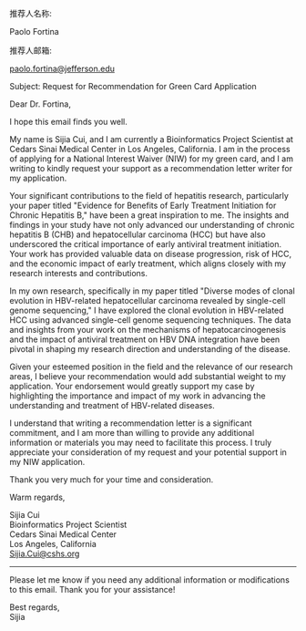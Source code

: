 推荐人名称:

Paolo Fortina

推荐人邮箱:

paolo.fortina@jefferson.edu


Subject: Request for Recommendation for Green Card Application

Dear Dr. Fortina,

I hope this email finds you well.

My name is Sijia Cui, and I am currently a Bioinformatics Project Scientist at Cedars Sinai Medical Center in Los Angeles, California. I am in the process of applying for a National Interest Waiver (NIW) for my green card, and I am writing to kindly request your support as a recommendation letter writer for my application.

Your significant contributions to the field of hepatitis research, particularly your paper titled "Evidence for Benefits of Early Treatment Initiation for Chronic Hepatitis B," have been a great inspiration to me. The insights and findings in your study have not only advanced our understanding of chronic hepatitis B (CHB) and hepatocellular carcinoma (HCC) but have also underscored the critical importance of early antiviral treatment initiation. Your work has provided valuable data on disease progression, risk of HCC, and the economic impact of early treatment, which aligns closely with my research interests and contributions.

In my own research, specifically in my paper titled "Diverse modes of clonal evolution in HBV-related hepatocellular carcinoma revealed by single-cell genome sequencing," I have explored the clonal evolution in HBV-related HCC using advanced single-cell genome sequencing techniques. The data and insights from your work on the mechanisms of hepatocarcinogenesis and the impact of antiviral treatment on HBV DNA integration have been pivotal in shaping my research direction and understanding of the disease.

Given your esteemed position in the field and the relevance of our research areas, I believe your recommendation would add substantial weight to my application. Your endorsement would greatly support my case by highlighting the importance and impact of my work in advancing the understanding and treatment of HBV-related diseases.

I understand that writing a recommendation letter is a significant commitment, and I am more than willing to provide any additional information or materials you may need to facilitate this process. I truly appreciate your consideration of my request and your potential support in my NIW application.

Thank you very much for your time and consideration.

Warm regards,

Sijia Cui  
Bioinformatics Project Scientist  
Cedars Sinai Medical Center  
Los Angeles, California  
Sijia.Cui@cshs.org  

---

Please let me know if you need any additional information or modifications to this email. Thank you for your assistance!

Best regards,  
Sijia

